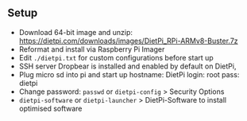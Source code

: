 ## Setup

- Download 64-bit image and unzip: https://dietpi.com/downloads/images/DietPi_RPi-ARMv8-Buster.7z
- Reformat and install via Raspberry Pi Imager
- Edit `./dietpi.txt` for custom configurations before start up
- SSH server Dropbear is installed and enabled by default on DietPi,
- Plug micro sd into pi and start up
  hostname: DietPi
  login: root
  pass: dietpi
- Change password: `passwd` or `dietpi-config` > Security Options
- `dietpi-software` or `dietpi-launcher` > DietPi-Software to install optimised software
